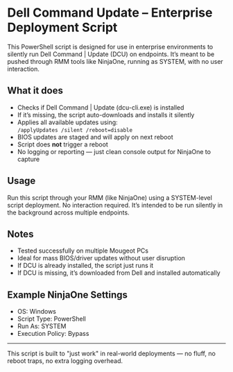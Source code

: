 # Dell Command Update – Enterprise Deployment Script

This PowerShell script is designed for use in enterprise environments to silently run Dell Command | Update (DCU) on endpoints. It’s meant to be pushed through RMM tools like NinjaOne, running as SYSTEM, with no user interaction.

## What it does
- Checks if Dell Command | Update (dcu-cli.exe) is installed
- If it’s missing, the script auto-downloads and installs it silently
- Applies all available updates using:  
  `/applyUpdates /silent /reboot=disable`
- BIOS updates are staged and will apply on next reboot
- Script does **not** trigger a reboot
- No logging or reporting — just clean console output for NinjaOne to capture

## Usage
Run this script through your RMM (like NinjaOne) using a SYSTEM-level script deployment. No interaction required. It’s intended to be run silently in the background across multiple endpoints.

## Notes
- Tested successfully on multiple Mougeot PCs
- Ideal for mass BIOS/driver updates without user disruption
- If DCU is already installed, the script just runs it
- If DCU is missing, it’s downloaded from Dell and installed automatically

## Example NinjaOne Settings
- OS: Windows
- Script Type: PowerShell
- Run As: SYSTEM
- Execution Policy: Bypass

---

This script is built to "just work" in real-world deployments — no fluff, no reboot traps, no extra logging overhead.
